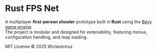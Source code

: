 # Rust FPS Net

A multiplayer **first-person shooter** prototype built in **Rust** using the [Bevy game engine](https://bevyengine.org/).  
The project is modular and designed for extensibility, featuring menus, configuration handling, and map loading.  

MIT License © 2025 Wickedviruz